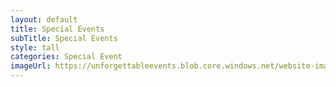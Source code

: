 ```yaml
---
layout: default
title: Special Events
subTitle: Special Events
style: tall
categories: Special Event
imageUrl: https://unforgettableevents.blob.core.windows.net/website-images/services/special-events.jpg
---
```

